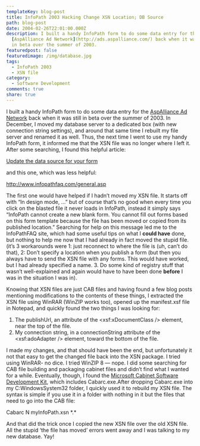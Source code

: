 ```yaml
---
templateKey: blog-post
title: InfoPath 2003 Hacking Change XSN Location; DB Source
path: blog-post
date: 2004-02-26T22:01:00.000Z
description: I built a handy InfoPath form to do some data entry for the
  [AspAlliance Ad Network](http://ads.aspalliance.com/) back when it was still
  in beta over the summer of 2003.
featuredpost: false
featuredimage: /img/database.jpg
tags:
  - InfoPath 2003
  - XSN file
category:
  - Software Development
comments: true
share: true
---
```

<!--StartFragment-->

I built a handy InfoPath form to do some data entry for the [AspAlliance Ad Network](http://ads.aspalliance.com/) back when it was still in beta over the summer of 2003. In December, I moved my database server to a dedicated box (with new connection string settings), and around that same time I rebuilt my file server and renamed it as well. Thus, the next time I went to use my handy InfoPath form, it informed me that the XSN file was no longer where I left it. After some searching, I found this helpful article:

[Update the data source for your form](http://office.microsoft.com/assistance/preview.aspx?AssetID=HA010834751033&CTT=1&Origin=EC010231761033&QueryID=Qgw4FCkHi)

and this one, which was less helpful:

<http://www.infopathfaq.com/general.asp>

The first one would have helped if I hadn’t moved my XSN file. It starts off with “In design mode, …” but of course that’s no good when every time you click on the blasted file it never loads in InfoPath, instead it simply says “InfoPath cannot create a new blank form. You cannot fill out forms based on this form template because the file has been moved or copied from its published location.” Searching for help on this message led me to the InfoPathFAQ site, which had some useful tips on what I **could have** done, but nothing to help me now that I had already in fact moved the stupid file. (it’s 3 workarounds were 1: just reconnect to where the file is (uh, can’t do that), 2: Don’t specify a location when you publish a form (but then you always have to send the XSN file with any forms. This would have worked, but I had already specified a name. 3. Do some kind of registry stuff that wasn’t well-explained and again would have to have been done **before** I was in the situation I was in).

Knowing that XSN files are just CAB files and having found a few blog posts mentioning modifications to the contents of these things, I extracted the XSN file using WinRAR (WinZIP works too), opened up the manifest.xsf file in Notepad, and quickly found the two things I was looking for:

1. The publishUrl, an attribute of the <xsf:xDocumentClass /> element, near the top of the file.
2. My connection string, in a connectionString attribute of the <xsf:adoAdapter /> element, toward the bottom of the file.

I made my changes, and that should have been the end, but unfortunately it not that easy to get the changed file back into the XSN package. I tried using WinRAR- no dice. I tried WinZIP 8 — nope. I did some searching for CAB file building and packaging cabinet files and didn’t find what I wanted for a while. Eventually, though, I found the [Microsoft Cabinet Software Development Kit](http://support.microsoft.com/default.aspx?scid=KB;en-us;310618), which includes Cabarc.exe.After dropping Cabarc.exe into my C:WindowsSystem32 folder, I quickly used it to rebuild my XSN file. The syntax is simple if you use it in a folder with nothing in it but the files that need to go into the CAB file:

Cabarc N myInfoPath.xsn \*.\*

And that did the trick once I copied the new XSN file over the old XSN file. All the stupid ‘the file has moved’ errors went away and I was talking to my new database. Yay!

<!--EndFragment-->